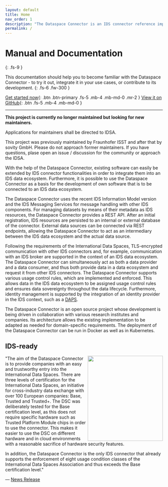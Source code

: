 ```yaml
---
layout: default
title: Home
nav_order: 1
description: "The Dataspace Connector is an IDS connector reference implementation following the specifications of the IDS Information Model."
permalink: /
---
```


# Manual and Documentation
{: .fs-9 }

This documentation should help you to become familiar with the Dataspace Connector - to try it out,
integrate it in your use cases, or contribute to its development.
{: .fs-6 .fw-300 }

[Get started now](pages/getting-started.md){: .btn .btn-primary .fs-5 .mb-4 .mb-md-0 .mr-2 } [View it on GitHub](https://github.com/International-Data-Spaces-Association/DataspaceConnector){: .btn .fs-5 .mb-4 .mb-md-0 }

---

**This project is currently no longer maintained but looking for new maintainers.**

Applications for maintainers shall be directed to IDSA.

This project was previously maintained by Fraunhofer ISST and after that by sovity GmbH.
Please do not approach former maintainers. If you have questions, plase open an issue / discussion for the community or approach the IDSA.

With the
help of the Dataspace Connector, existing software can easily be extended by IDS connector
functionalities in order to integrate them into an IDS data ecosystem. Furthermore, it is possible
to use the Dataspace Connector as a basis for the development of own software that is to be
connected to an IDS data ecosystem.

The Dataspace Connector uses the recent IDS Information Model version and the IDS Messaging Services
for message handling with other IDS components. For managing datasets by
means of their metadata as IDS resources, the Dataspace Connector provides a REST API. After an
initial registration, IDS resources are persisted to an internal or external database of the
connector. External data sources can be connected via REST endpoints, allowing the Dataspace
Connector to act as an intermediary between the IDS data ecosystem and the actual data source.

Following the requirements of the International Data Spaces, TLS-encrypted communication with other
IDS connectors and, for example, communication with an IDS broker are supported in the context of an
IDS data ecosystem. The Dataspace Connector can simultaneously act as both a data provider and a
data consumer, and thus both provide data in a data ecosystem and request it from other IDS
connectors. The Dataspace Connector supports various usage control rules, which are implemented and
enforced. This allows data in the IDS data ecosystem to be assigned usage control rules and ensures
data sovereignty throughout the data lifecycle. Furthermore, identity management is supported by the
integration of an identity provider in the IDS context, such as a [DAPS](https://github.com/International-Data-Spaces-Association/IDS-G/tree/master/core/DAPS).

The Dataspace Connector is an open source project whose development is being driven in collaboration
with various research institutes and companies. Its architecture allows the existing implementation
to be adapted as needed for domain-specific requirements. The deployment of the Dataspace Connector
can be run in Docker as well as in Kubernetes.

## IDS-ready

<img width="240" height="271" align="right" src="https://www.isst.fraunhofer.de/de/news/pressemitteilungen/2020/Dataspace-Connector/jcr:content/fixedContent/pressArticleParsys/textwithasset/imageComponent/image.img.4col.png/1630102168902/ids-ready.png">

"The aim of the Dataspace Connector is to provide companies with an easy and trustworthy entry into
the International Data Spaces. There are three levels of certification for the International Data
Spaces, an initiative for cross-industry data exchange with over 100 European companies: Base,
Trusted and Trusted+. The DSC was deliberately tested for the Base certification level, as this does
not require specific hardware such as Trusted Platform Module chips in order to use the connector.
This makes it easier to use the DSC on different hardware and in cloud environments with a
reasonable sacrifice of hardware security features.

In addition, the Dataspace Connector is the only IDS connector that already supports the enforcement
of eight usage condition classes of the International Data Spaces Association and thus exceeds the
Base certification level."

— [News Release](https://www.isst.fraunhofer.de/de/news/pressemitteilungen/2020/Dataspace-Connector.html)

